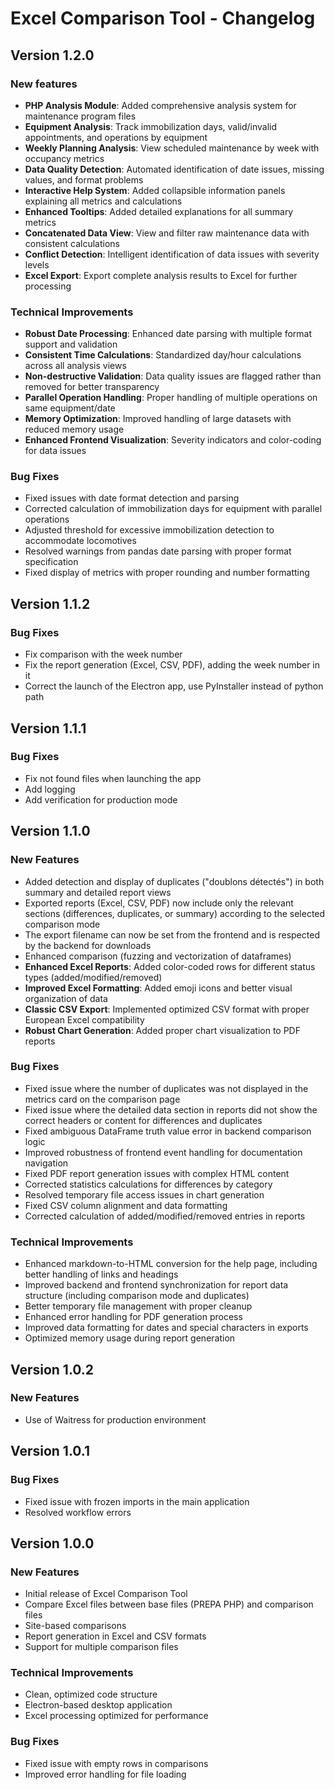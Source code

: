 # Excel Comparison Tool - Changelog

## Version 1.2.0

### New features
- **PHP Analysis Module**: Added comprehensive analysis system for maintenance program files
- **Equipment Analysis**: Track immobilization days, valid/invalid appointments, and operations by equipment
- **Weekly Planning Analysis**: View scheduled maintenance by week with occupancy metrics
- **Data Quality Detection**: Automated identification of date issues, missing values, and format problems
- **Interactive Help System**: Added collapsible information panels explaining all metrics and calculations
- **Enhanced Tooltips**: Added detailed explanations for all summary metrics
- **Concatenated Data View**: View and filter raw maintenance data with consistent calculations
- **Conflict Detection**: Intelligent identification of data issues with severity levels
- **Excel Export**: Export complete analysis results to Excel for further processing

### Technical Improvements
- **Robust Date Processing**: Enhanced date parsing with multiple format support and validation
- **Consistent Time Calculations**: Standardized day/hour calculations across all analysis views
- **Non-destructive Validation**: Data quality issues are flagged rather than removed for better transparency
- **Parallel Operation Handling**: Proper handling of multiple operations on same equipment/date
- **Memory Optimization**: Improved handling of large datasets with reduced memory usage
- **Enhanced Frontend Visualization**: Severity indicators and color-coding for data issues

### Bug Fixes
- Fixed issues with date format detection and parsing
- Corrected calculation of immobilization days for equipment with parallel operations
- Adjusted threshold for excessive immobilization detection to accommodate locomotives
- Resolved warnings from pandas date parsing with proper format specification
- Fixed display of metrics with proper rounding and number formatting

## Version 1.1.2

### Bug Fixes
- Fix comparison with the week number
- Fix the report generation (Excel, CSV, PDF), adding the week number in it
- Correct the launch of the Electron app, use PyInstaller instead of python path

## Version 1.1.1

### Bug Fixes
- Fix not found files when launching the app
- Add logging
- Add verification for production mode

## Version 1.1.0

### New Features
- Added detection and display of duplicates ("doublons détectés") in both summary and detailed report views
- Exported reports (Excel, CSV, PDF) now include only the relevant sections (differences, duplicates, or summary) according to the selected comparison mode
- The export filename can now be set from the frontend and is respected by the backend for downloads
- Enhanced comparison (fuzzing and vectorization of dataframes)
- **Enhanced Excel Reports**: Added color-coded rows for different status types (added/modified/removed)
- **Improved Excel Formatting**: Added emoji icons and better visual organization of data
- **Classic CSV Export**: Implemented optimized CSV format with proper European Excel compatibility
- **Robust Chart Generation**: Added proper chart visualization to PDF reports

### Bug Fixes
- Fixed issue where the number of duplicates was not displayed in the metrics card on the comparison page
- Fixed issue where the detailed data section in reports did not show the correct headers or content for differences and duplicates
- Fixed ambiguous DataFrame truth value error in backend comparison logic
- Improved robustness of frontend event handling for documentation navigation
- Fixed PDF report generation issues with complex HTML content
- Corrected statistics calculations for differences by category
- Resolved temporary file access issues in chart generation
- Fixed CSV column alignment and data formatting
- Corrected calculation of added/modified/removed entries in reports

### Technical Improvements
- Enhanced markdown-to-HTML conversion for the help page, including better handling of links and headings
- Improved backend and frontend synchronization for report data structure (including comparison mode and duplicates)
- Better temporary file management with proper cleanup
- Enhanced error handling for PDF generation process
- Improved data formatting for dates and special characters in exports
- Optimized memory usage during report generation

## Version 1.0.2

### New Features
- Use of Waitress for production environment

## Version 1.0.1

### Bug Fixes
- Fixed issue with frozen imports in the main application
- Resolved workflow errors

## Version 1.0.0

### New Features
- Initial release of Excel Comparison Tool
- Compare Excel files between base files (PREPA PHP) and comparison files
- Site-based comparisons
- Report generation in Excel and CSV formats
- Support for multiple comparison files

### Technical Improvements
- Clean, optimized code structure
- Electron-based desktop application
- Excel processing optimized for performance

### Bug Fixes
- Fixed issue with empty rows in comparisons
- Improved error handling for file loading